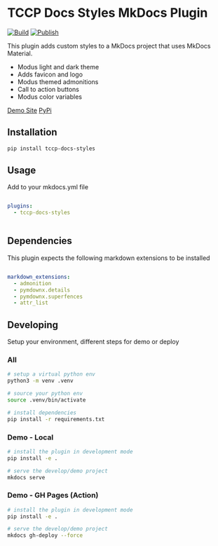 # TCCP Docs Styles MkDocs Plugin

[![Build](https://github.com/trimble-oss/mkdocs-tccp-docs-styles/actions/workflows/ci.yml/badge.svg)](https://github.com/trimble-oss/mkdocs-tccp-docs-styles/actions/workflows/ci.yml) [![Publish](https://github.com/trimble-oss/mkdocs-tccp-docs-styles/actions/workflows/publish-pypi.yml/badge.svg)](https://github.com/trimble-oss/mkdocs-tccp-docs-styles/actions/workflows/publish-pypi.yml)


This plugin adds custom styles to a MkDocs project that uses MkDocs Material. 
- Modus light and dark theme
- Adds favicon and logo
- Modus themed admonitions
- Call to action buttons
- Modus color variables

[Demo Site](https://ideal-adventure-6v53m7m.pages.github.io/) [PyPi](https://pypi.org/project/mkdocs-tccp-docs-styles/)

## Installation

```bash
pip install tccp-docs-styles
```

## Usage

Add to your mkdocs.yml file

```yml

plugins:
  - tccp-docs-styles
      
```

## Dependencies

This plugin expects the following markdown extensions to be installed

```yml

markdown_extensions:
  - admonition
  - pymdownx.details
  - pymdownx.superfences  
  - attr_list

```

## Developing

Setup your environment, different steps for demo or deploy

### All
```sh
# setup a virtual python env
python3 -m venv .venv

# source your python env
source .venv/bin/activate

# install dependencies
pip install -r requirements.txt
```

### Demo - Local
```sh
# install the plugin in development mode
pip install -e .

# serve the develop/demo project
mkdocs serve
```

### Demo - GH Pages (Action)
```sh
# install the plugin in development mode
pip install -e .

# serve the develop/demo project
mkdocs gh-deploy --force
```
